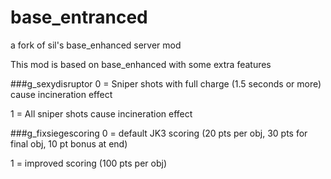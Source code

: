 # base_entranced
a fork of sil's base_enhanced server mod

This mod is based on base_enhanced with some extra features

###g_sexydisruptor
0 = Sniper shots with full charge (1.5 seconds or more) cause incineration effect

1 = All sniper shots cause incineration effect

###g_fixsiegescoring
0 = default JK3 scoring (20 pts per obj, 30 pts for final obj, 10 pt bonus at end)

1 = improved scoring (100 pts per obj)

